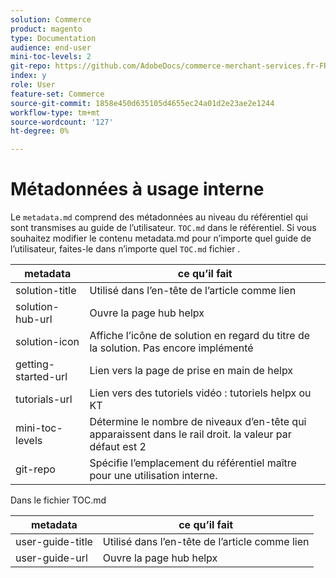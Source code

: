 ```yaml
---
solution: Commerce
product: magento
type: Documentation
audience: end-user
mini-toc-levels: 2
git-repo: https://github.com/AdobeDocs/commerce-merchant-services.fr-FR
index: y
role: User
feature-set: Commerce
source-git-commit: 1858e450d635105d4655ec24a01d2e23ae2e1244
workflow-type: tm+mt
source-wordcount: '127'
ht-degree: 0%

---
```



# Métadonnées à usage interne

Le `metadata.md` comprend des métadonnées au niveau du référentiel qui sont transmises au guide de l’utilisateur. `TOC.md` dans le référentiel. Si vous souhaitez modifier le contenu metadata.md pour n’importe quel guide de l’utilisateur, faites-le dans n’importe quel `TOC.md` fichier .

| metadata | ce qu’il fait |
|--- |--- |
| solution-title | Utilisé dans l’en-tête de l’article comme lien |
| solution-hub-url | Ouvre la page hub helpx |
| solution-icon | Affiche l’icône de solution en regard du titre de la solution. Pas encore implémenté |
| getting-started-url | Lien vers la page de prise en main de helpx |
| tutorials-url | Lien vers des tutoriels vidéo : tutoriels helpx ou KT |
| mini-toc-levels | Détermine le nombre de niveaux d’en-tête qui apparaissent dans le rail droit. la valeur par défaut est 2 |
| git-repo | Spécifie l’emplacement du référentiel maître pour une utilisation interne. |

Dans le fichier TOC.md

| metadata | ce qu’il fait |
|--- |--- |
| user-guide-title | Utilisé dans l’en-tête de l’article comme lien |
| user-guide-url | Ouvre la page hub helpx |
